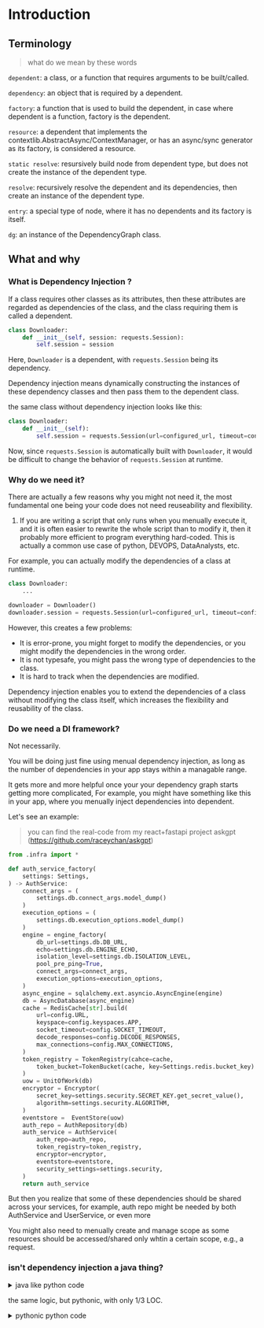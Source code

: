 # Introduction

## Terminology

> what do we mean by these words

`dependent`: a class, or a function that requires arguments to be built/called.

`dependency`: an object that is required by a dependent.

`factory`: a function that is used to build the dependent, in case where dependent is a function, factory is the dependent.

`resource`: a dependent that implements the contextlib.AbstractAsync/ContextManager, or has an async/sync generator as its factory, is considered a resource.

`static resolve`: resursively build node from dependent type, but does not create the instance of the dependent type.

`resolve`: recursively resolve the dependent and its dependencies, then create an instance of the dependent type.

`entry`: a special type of node, where it has no dependents and its factory is itself.

`dg`: an instance of the DependencyGraph class.

## What and why

### What is Dependency Injection ?

If a class requires other classes as its attributes, then these attributes are regarded as dependencies of the class, and the class requiring them is called a dependent.

```python
class Downloader:
    def __init__(self, session: requests.Session):
        self.session = session
```

Here, `Downloader` is a dependent, with `requests.Session` being its dependency.

Dependency injection means dynamically constructing the instances of these dependency classes and then pass them to the dependent class.

the same class without dependency injection looks like this:

```python
class Downloader:
    def __init__(self):
        self.session = requests.Session(url=configured_url, timeout=configured_timeout)
```

Now, since `requests.Session` is automatically built with `Downloader`, it would be difficult to change the behavior of `requests.Session` at runtime.

### Why do we need it?

There are actually a few reasons why you might not need it, the most fundamental one being your code does not need reuseability and flexibility.

1. If you are writing a script that only runs when you menually execute it, and it is often easier to rewrite the whole script than to modify it,
then it probably more efficient to program everything hard-coded. This is actually a common use case of python,
DEVOPS, DataAnalysts, etc.

For example, you can actually modify the dependencies of a class at runtime.

```python
class Downloader:
    ...

downloader = Downloader()
downloader.session = requests.Session(url=configured_url, timeout=configured_timeout)
```

However, this creates a few problems:

- It is error-prone, you might forget to modify the dependencies, or you might modify the dependencies in the wrong order.
- It is not typesafe, you might pass the wrong type of dependencies to the class.
- It is hard to track when the dependencies are modified.

Dependency injection enables you to extend the dependencies of a class without modifying the class itself, which increases the flexibility and reusability of the class.

### Do we need a DI framework?

Not necessarily.

You will be doing just fine using menual dependency injection, as long as the number of dependencies in your app stays within a managable range.

It gets more and more helpful once your your dependency graph starts getting more complicated,
For example, you might have something like this in your app, where you menually inject dependencies into dependent.

Let's see an example:

> you can find the real-code from my react+fastapi project askgpt (https://github.com/raceychan/askgpt)

```python title="factory.py"
from .infra import * 

def auth_service_factory(
    settings: Settings,
) -> AuthService:
    connect_args = (
        settings.db.connect_args.model_dump()
    )
    execution_options = (
        settings.db.execution_options.model_dump()
    )
    engine = engine_factory(
        db_url=settings.db.DB_URL,
        echo=settings.db.ENGINE_ECHO,
        isolation_level=settings.db.ISOLATION_LEVEL,
        pool_pre_ping=True,
        connect_args=connect_args,
        execution_options=execution_options,
    )
    async_engine = sqlalchemy.ext.asyncio.AsyncEngine(engine)
    db = AsyncDatabase(async_engine)
    cache = RedisCache[str].build(
        url=config.URL,
        keyspace=config.keyspaces.APP,
        socket_timeout=config.SOCKET_TIMEOUT,
        decode_responses=config.DECODE_RESPONSES,
        max_connections=config.MAX_CONNECTIONS,
    )
    token_registry = TokenRegistry(cahce=cache, 
        token_bucket=TokenBucket(cache, key=Settings.redis.bucket_key)
    )
    uow = UnitOfWork(db)
    encryptor = Encryptor(
        secret_key=settings.security.SECRET_KEY.get_secret_value(),
        algorithm=settings.security.ALGORITHM,  
    )
    eventstore =  EventStore(uow)
    auth_repo = AuthRepository(db)
    auth_service = AuthService(
        auth_repo=auth_repo,
        token_registry=token_registry,
        encryptor=encryptor,
        eventstore=eventstore,
        security_settings=settings.security,
    )
    return auth_service
```


But then you realize that some of these dependencies should be shared across your services,
for example, auth repo might be needed by both AuthService and UserService, or even more

You might also need to menually create and manage scope as some resources should be accessed/shared only whtin a certain scope, e.g., a request.

### isn't dependency injection a java thing?

<details>
    <summary>
    java like python code
    </summary>

```py
import typing as ty
from abc import ABC, abstractmethod
from dataclasses import dataclass


class Item(ABC):
    price: float
    quantity: int

    @property
    @abstractmethod
    def cost(self) -> float: ...


@dataclass
class ItemBase(Item):
    price: float
    quantity: int

    @property
    def cost(self) -> float:
        return self.price * self.quantity


class Discount(ABC):
    price_off: float


@dataclass
class DiscountBase(Discount):
    price_off: float


class AbstractShopCart(ty.Protocol):
    items: ty.Sequence[Item]
    discount: Discount


@dataclass
class ShopCartBase:
    items: ty.Sequence[Item]
    discount: Discount

    def total(self):
        p: float = 0
        for item in self.items:
            p += item.cost * (1 - self.discount.price_off)
        return p


@dataclass
class EconomicShopCartImpl(ShopCartBase): ...


@dataclass
class LuxuryShopCartImpl(ShopCartBase):
    cart_rent: float

    def total(self):
        return super().total() + self.cart_rent


class ShopCartCreator(ABC):
    @abstractmethod
    def create(self, items: ty.Sequence[Item], discount: Discount) -> ShopCartBase: ...


class LuxuryShopCartCreator(ShopCartCreator):
    def __init__(self, cart_rent: float):
        self.cart_rent: float = cart_rent

    def create(
        self, items: ty.Sequence[Item], discount: Discount
    ) -> LuxuryShopCartImpl:
        if discount.price_off > 0.5:
            raise ValueError(
                f"Discount with price off higher than 50% can't be applied to luxury shop cart"
            )
        return LuxuryShopCartImpl(
            items=items, discount=discount, cart_rent=self.cart_rent
        )


class EconomicsShopCartCreator(ShopCartCreator):
    def create(
        self, items: ty.Sequence[Item], discount: Discount
    ) -> EconomicShopCartImpl:
        return EconomicShopCartImpl(items, discount=discount)


class ShopCartFactoryManager:
    def __init__(self):
        self._creator_mapping: dict[str, ShopCartCreator] = {}

    def register_creator(self, cart_type: str, creator: ShopCartCreator):
        self._creator_mapping[cart_type] = creator

    def create_cart(
        self, cart_type: str, items: ty.Sequence[Item], discount: Discount
    ) -> ShopCartBase:
        try:
            return self._creator_mapping[cart_type].create(items, discount)
        except KeyError:
            raise ValueError(f"{cart_type} is not registered with a creator")


class ShopCartFactoryManagerBuilder:
    def __init__(self):
        self._manager = ShopCartFactoryManager()

    def with_economic_cart(self):
        self._manager.register_creator("economic", EconomicsShopCartCreator())
        return self

    def with_luxury_cart(self, cart_rent: float):
        creator = LuxuryShopCartCreator(cart_rent=cart_rent)
        self._manager.register_creator("luxury", creator)
        return self

    def build(self) -> ShopCartFactoryManager:
        return self._manager


class AbstractShoprtCartFactoryManagerBuilderFactory(ABC):
    @abstractmethod
    def _pre_create(self): ...

    @abstractmethod
    def create_builder(self) -> ShopCartFactoryManagerBuilder:
        pass


class ShoprtCartFactoryManagerBuilderFactoryBase(
    AbstractShoprtCartFactoryManagerBuilderFactory
):
    """Base implementation of AbstractShoprtCartFactoryManagerBuilderFactory."""

    @abstractmethod
    def _pre_create(self): ...

    def create_builder(self) -> ShopCartFactoryManagerBuilder:
        self._pre_create()
        return ShopCartFactoryManagerBuilder()


class ShoprtCartFactoryManagerBuilderFactoryimpl(
    ShoprtCartFactoryManagerBuilderFactoryBase
):
    """Concrete implementation of the factory."""

    def _pre_create(self):
        print("Hello, World!")


class Application:
    def run(self):
        # Build the factory manager
        builder_factory = ShoprtCartFactoryManagerBuilderFactoryimpl()
        builder = builder_factory.create_builder()
        factory_manager = (
            builder.with_economic_cart().with_luxury_cart(cart_rent=50.0).build()
        )

        # Create economic cart
        items = [ItemBase(price=100, quantity=2)]
        discount = DiscountBase(price_off=0.1)
        economic_cart = factory_manager.create_cart("economic", items, discount)
        print(economic_cart.total())

        # Create luxury cart
        luxury_cart = factory_manager.create_cart("luxury", items, discount)
        print(luxury_cart.total())


if __name__ == "__main__":
    Application().run()
```
</details>


the same logic, but pythonic, with only 1/3 LOC.

<details>
    <summary>
    pythonic python code
    </summary>

```py
import typing as ty
from dataclasses import dataclass


@dataclass
class Item:
    price: float
    quantity: int

    @property
    def cost(self) -> float:
        return self.price * self.quantity


@dataclass
class Discount:
    price_off: float


@dataclass
class ShopCart:
    items: ty.Sequence[Item]
    discount: Discount

    def total(self):
        p: float = 0
        for item in self.items:
            p += item.cost * (1 - self.discount.price_off)
        return p


@dataclass
class EconomicShopCart(ShopCart): ...


@dataclass
class LuxuryShopCart(ShopCart):
    cart_rent: float

    def total(self):
        return super().total() + self.cart_rent


def create_cart(
    items: ty.Sequence[Item], discount: Discount, *, cart_rent: float | None = None
) -> ShopCart:
    print("Hello, World")

    if cart_rent:
        return LuxuryShopCart(items=items, discount=discount, cart_rent=cart_rent)
    return EconomicShopCart(items=items, discount=discount)


def main():
    # Create economic cart
    items = [Item(price=100, quantity=2)]
    discount = Discount(price_off=0.1)

    economic_cart = create_cart(items, discount)
    print(economic_cart.total())

    # Create luxury cart
    luxury_cart = create_cart(items, discount, cart_rent=50)
    print(luxury_cart.total())


if __name__ == "__main__":
    main()
```

</details>